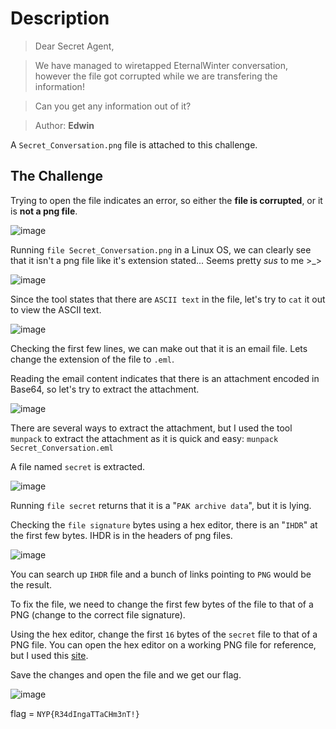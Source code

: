 # Description
> Dear Secret Agent,

> We have managed to wiretapped EternalWinter conversation, however the file got corrupted while we are transfering the information!

> Can you get any information out of it?

> Author: **Edwin**

A `Secret_Conversation.png` file is attached to this challenge.
## The Challenge
Trying to open the file indicates an error, so either the **file is corrupted**, or it is **not a png file**.

![image](https://user-images.githubusercontent.com/83258849/147769049-3451adb0-490b-440c-94fc-8ab868ec90ba.png)

Running `file Secret_Conversation.png` in a Linux OS, we can clearly see that it isn't a png file like it's extension stated... Seems pretty _sus_ to me >_>

![image](https://user-images.githubusercontent.com/83258849/147769432-e74f5cce-775d-42f1-8212-cf099cef2117.png)

Since the tool states that there are `ASCII text` in the file, let's try to `cat` it out to view the ASCII text.

![image](https://user-images.githubusercontent.com/83258849/147769645-733fc535-c93a-4187-8b7a-f4bdd0764be4.png)

Checking the first few lines, we can make out that it is an email file. Lets change the extension of the file to `.eml`.

Reading the email content indicates that there is an attachment encoded in Base64, so let's try to extract the attachment.

![image](https://user-images.githubusercontent.com/83258849/147769851-b8985942-c24e-47c8-a08f-39cc4b871a72.png)

There are several ways to extract the attachment, but I used the tool `munpack` to extract the attachment as it is quick and easy: `munpack Secret_Conversation.eml`

A file named `secret` is extracted.

![image](https://user-images.githubusercontent.com/83258849/147770204-c7066d17-a9a6-405e-a280-0f919ece6428.png)

Running `file secret` returns that it is a "`PAK archive data`", but it is lying.

Checking the `file signature` bytes using a hex editor, there is an "`IHDR`" at the first few bytes. IHDR is in the headers of png files.

![image](https://user-images.githubusercontent.com/83258849/147770377-12170b1f-67f9-41eb-918f-fe9015623421.png)

You can search up `IHDR` file and a bunch of links pointing to `PNG` would be the result.

To fix the file, we need to change the first few bytes of the file to that of a PNG (change to the correct file signature).

Using the hex editor, change the first `16` bytes of the `secret` file to that of a PNG file. You can open the hex editor on a working PNG file for reference, but I used this [site](https://asecuritysite.com/forensics/png?file=%2Flog%2Fbasn0g01.png).

Save the changes and open the file and we get our flag.

![image](https://user-images.githubusercontent.com/83258849/147771516-ab281d4e-e2a7-4281-a9a4-9ab61d6d3f02.png)

flag = `NYP{R34dIngaTTaCHm3nT!}`
